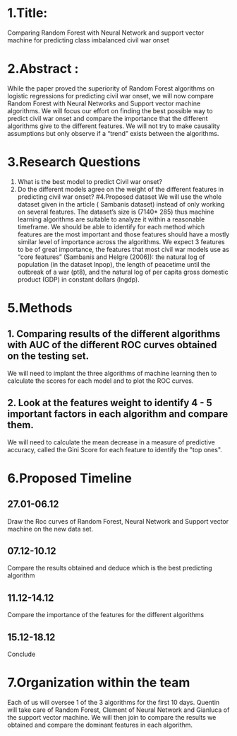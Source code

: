 # 1.Title:
Comparing Random Forest with Neural Network and support vector machine for predicting class imbalanced civil war onset
 
# 2.Abstract :
While the paper proved the superiority of Random Forest algorithms on logistic regressions for predicting civil war onset, we will now compare Random Forest with Neural Networks and Support vector machine algorithms. We will focus our effort on finding the best possible way to predict civil war onset and compare the importance that the different algorithms give to the different features. We will not try to make causality assumptions but only observe if a “trend” exists between the algorithms.
 
# 3.Research Questions
1.  What is the best model to predict Civil war onset?
2.  Do the different models agree on the weight of the different features in predicting civil war onset?
#4.Proposed dataset
We will use the whole dataset given in the article ( Sambanis dataset) instead of only working on several features. 
The dataset’s size is (7140* 285)  thus machine learning algorithms are suitable to analyze it within a reasonable timeframe. 
We should be able to identify for each method which features are the most important and those features should have a mostly similar level of importance across the algorithms. We expect 3 features to be of great importance, the features that most civil war models use as “core features” (Sambanis and Helgre (2006)): the natural log of population (in the dataset lnpop), the length of peacetime until the outbreak of a war (pt8), and the natural log of per capita gross domestic product (GDP) in constant dollars (lngdp).

# 5.Methods
## 1.   Comparing results of the different algorithms with AUC of the different ROC curves obtained on the testing set.
We will need to implant the three algorithms of machine learning then to calculate the scores for each model and to plot the ROC curves. 
## 2.   Look at the features weight to identify 4 - 5 important factors in each algorithm and compare them.
We will need to calculate the mean decrease in a measure of predictive accuracy, called the Gini Score for each feature to identify the "top ones". 

# 6.Proposed Timeline
## 27.01-06.12
Draw the Roc curves of Random Forest, Neural Network and Support vector machine on the new data set.
## 07.12-10.12
Compare the results obtained and deduce which is the best predicting algorithm
## 11.12-14.12
Compare the importance of the features for the different algorithms
## 15.12-18.12
Conclude

# 7.Organization within the team
Each of us will oversee 1 of the 3 algorithms for the first 10 days. Quentin will take care of Random Forest, Clement of Neural Network and Gianluca of the support vector machine. 
We will then join to compare the results we obtained and compare the dominant features in each algorithm. 



